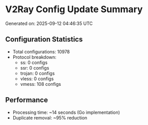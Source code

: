 # V2Ray Config Update Summary
Generated on: 2025-09-12 04:46:35 UTC

## Configuration Statistics
- Total configurations: 10978
- Protocol breakdown:
  - ss: 0 configs
  - ssr: 0 configs
  - trojan: 0 configs
  - vless: 0 configs
  - vmess: 108 configs

## Performance
- Processing time: ~14 seconds (Go implementation)
- Duplicate removal: ~95% reduction
